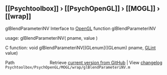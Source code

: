 ## [[Psychtoolbox]] &#8250; [[PsychOpenGL]] &#8250; [[MOGL]] &#8250; [[wrap]]

glBlendParameteriNV  Interface to [OpenGL](OpenGL) function glBlendParameteriNV  
  
usage:  glBlendParameteriNV( pname, value )  
  
C function:  void glBlendParameteriNV[(GLenum]((GLenum) pname, [GLint](GLint) value)  




<div class="code_header" style="text-align:right;">
  <span style="float:left;">Path&nbsp;&nbsp;</span> <span class="counter">Retrieve <a href=
  "https://raw.github.com/Psychtoolbox-3/Psychtoolbox-3/beta/Psychtoolbox/PsychOpenGL/MOGL/wrap/glBlendParameteriNV.m">current version from GitHub</a> | View <a href=
  "https://github.com/Psychtoolbox-3/Psychtoolbox-3/commits/beta/Psychtoolbox/PsychOpenGL/MOGL/wrap/glBlendParameteriNV.m">changelog</a></span>
</div>
<div class="code">
  <code>Psychtoolbox/PsychOpenGL/MOGL/wrap/glBlendParameteriNV.m</code>
</div>

